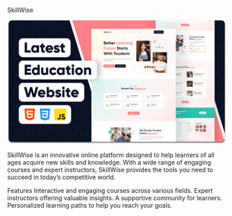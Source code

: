 SkillWise

![SkillWise Desktop Image](./readme-images/desktop.png)

SkillWise is an innovative online platform designed to help learners of all ages acquire new skills and knowledge. With a wide range of engaging courses and expert instructors, SkillWise provides the tools you need to succeed in today’s competitive world.

Features
Interactive and engaging courses across various fields.
Expert instructors offering valuable insights.
A supportive community for learners.
Personalized learning paths to help you reach your goals.
